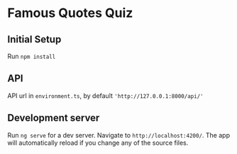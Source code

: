 # Famous Quotes Quiz 

## Initial Setup

Run `npm install`

## API

API url in `environment.ts`, by default `'http://127.0.0.1:8000/api/'`

## Development server

Run `ng serve` for a dev server. Navigate to `http://localhost:4200/`. The app will automatically reload if you change any of the source files.
